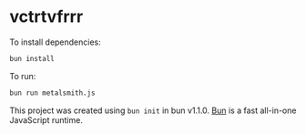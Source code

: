 # vctrtvfrrr

To install dependencies:

```bash
bun install
```

To run:

```bash
bun run metalsmith.js
```

This project was created using `bun init` in bun v1.1.0. [Bun](https://bun.sh) is a fast all-in-one JavaScript runtime.
